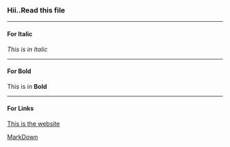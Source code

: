 ### Hii..Read this file
---
#### For Italic

*This is in Italic*

---
#### For Bold

This is in **Bold**

---
#### For Links

[This is the website](https://yush.dev)

[MarkDown](https://www.google.com/imgres?q=markdown%20image%20&imgurl=https%3A%2F%2Fupload.wikimedia.org%2Fwikipedia%2Fcommons%2Fthumb%2F4%2F48%2FMarkdown-mark.svg%2F1200px-Markdown-mark.svg.png&imgrefurl=https%3A%2F%2Fen.wikipedia.org%2Fwiki%2FMarkdown&docid=zoLpUa-2ITSoUM&tbnid=rg1tcAvVsGl5wM&vet=12ahUKEwicqunNo92GAxXNUGwGHdL7BbEQM3oECBcQAA..i&w=1200&h=738&hcb=2&ved=2ahUKEwicqunNo92GAxXNUGwGHdL7BbEQM3oECBcQAA)
